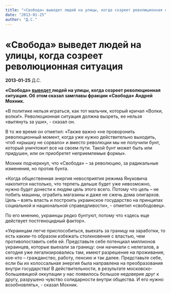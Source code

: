```yaml
---
title: "«Свобода» выведет людей на улицы, когда созреет революционная ситуация"
date: "2013-01-25"
author: "Д.С."
---
```


# «Свобода» выведет людей на улицы, когда созреет революционная ситуация

**2013-01-25** Д.С.

**«Свобода» [выведет ](http://news2000.com.ua/news/sobytija/v-ukraine/222217)людей на улицы, когда созреет революционная ситуация. Об этом сказал замглавы фракции «Свобода» Андрей Мохник.**

«В политике нельзя играться, как тот мальчик, который кричал «Волки, волки!». Революционная ситуация должна вызреть, ее нельзя «вытянуть за уши», - сказал он.

В то же время он отметил: «Также важно «не проворонить революционный момент, когда уже нужно действительно выходить, чтоб «крышку не сорвало» и вместо революции мы не получили бунт, который уничтожит все на своем пути. Такой бунт может быть или придушен, или он приобретет неприемлемые формы».

Мохник подчеркнул, что «Свобода» – за революцию, за радикальные изменения, но против бунта.

«Когда общественная энергия невосприятия режима Януковича накопится настолько, что терпеть дальше будет уже невозможно, нужно будет донести к людям цель этого всего. Потому что цель – не побить машины, ограбить магазины и даже не сжечь дома олигархов. Цель – взять власть и построить украинское государство на принципах социальной и национальной справедливости», - отметил «свободовец».

По его мнению, украинцы редко бунтуют, потому что «здесь еще действует постгеноцидный фактор».

«Украинцам легче приспособиться, выехать за границу на заработки, то есть каким-то образом избежать столкновения с властью, чем противопоставить себя ей. Представьте себе потенциал миллионов украинцев, которые выехали за границу: они начинали с нелегалов, а сегодня уже легализировались там, имеют разрешение на проживание, кое-кто – гражданство, работу, пенсию и так далее. Представьте себе, если бы их колоссальная энергия была направлена на преобразования внутри государства! В действительности, в результате московско-большевицкой оккупации у нас появилось большое недоверие друг к другу, разрушено чувство солидарности внутри общества. И его нужно возобновлять», - сказал Мохник.